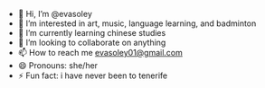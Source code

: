 - 👋 Hi, I’m @evasoley
- 👀 I’m interested in art, music, language learning, and badminton
- 🌱 I’m currently learning chinese studies
- 💞️ I’m looking to collaborate on anything
- 📫 How to reach me evasoley01@gmail.com
- 😄 Pronouns: she/her
- ⚡ Fun fact: i have never been to tenerife

<!---
evasoley/evasoley is a ✨ special ✨ repository because its `README.md` (this file) appears on your GitHub profile.
You can click the Preview link to take a look at your changes.
--->
